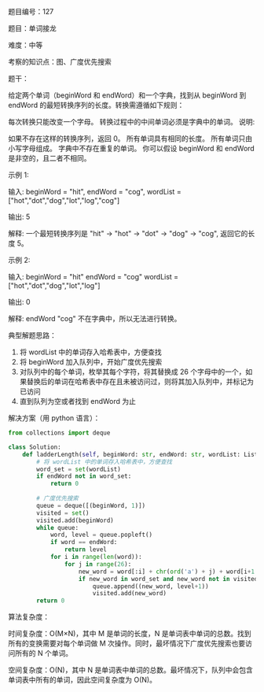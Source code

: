 题目编号：127

题目：单词接龙

难度：中等

考察的知识点：图、广度优先搜索

题干：

给定两个单词（beginWord 和 endWord）和一个字典，找到从 beginWord 到 endWord 的最短转换序列的长度。转换需遵循如下规则：

每次转换只能改变一个字母。
转换过程中的中间单词必须是字典中的单词。
说明:

如果不存在这样的转换序列，返回 0。
所有单词具有相同的长度。
所有单词只由小写字母组成。
字典中不存在重复的单词。
你可以假设 beginWord 和 endWord 是非空的，且二者不相同。

示例 1:

输入:
beginWord = "hit",
endWord = "cog",
wordList = ["hot","dot","dog","lot","log","cog"]

输出: 5

解释: 一个最短转换序列是 "hit" -> "hot" -> "dot" -> "dog" -> "cog",
     返回它的长度 5。

示例 2:

输入:
beginWord = "hit"
endWord = "cog"
wordList = ["hot","dot","dog","lot","log"]

输出: 0

解释: endWord "cog" 不在字典中，所以无法进行转换。

典型解题思路：

1. 将 wordList 中的单词存入哈希表中，方便查找
2. 将 beginWord 加入队列中，开始广度优先搜索
3. 对队列中的每个单词，枚举其每个字符，将其替换成 26 个字母中的一个，如果替换后的单词在哈希表中存在且未被访问过，则将其加入队列中，并标记为已访问
4. 直到队列为空或者找到 endWord 为止

解决方案（用 python 语言）：

```python
from collections import deque

class Solution:
    def ladderLength(self, beginWord: str, endWord: str, wordList: List[str]) -> int:
        # 将 wordList 中的单词存入哈希表中，方便查找
        word_set = set(wordList)
        if endWord not in word_set:
            return 0
        
        # 广度优先搜索
        queue = deque([(beginWord, 1)])
        visited = set()
        visited.add(beginWord)
        while queue:
            word, level = queue.popleft()
            if word == endWord:
                return level
            for i in range(len(word)):
                for j in range(26):
                    new_word = word[:i] + chr(ord('a') + j) + word[i+1:]
                    if new_word in word_set and new_word not in visited:
                        queue.append((new_word, level+1))
                        visited.add(new_word)
        return 0
```

算法复杂度：

时间复杂度：O(M×N)，其中 M 是单词的长度，N 是单词表中单词的总数。找到所有的变换需要对每个单词做 M 次操作。同时，最坏情况下广度优先搜索也要访问所有的 N 个单词。

空间复杂度：O(N)，其中 N 是单词表中单词的总数。最坏情况下，队列中会包含单词表中所有的单词，因此空间复杂度为 O(N)。